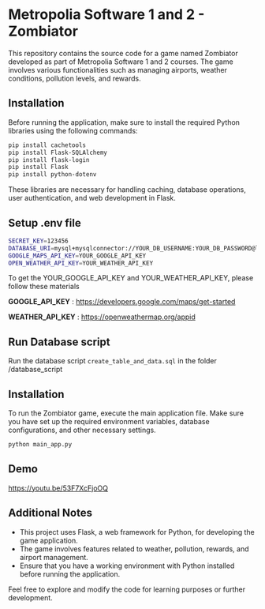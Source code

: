 # Metropolia Software 1 and 2 - Zombiator

This repository contains the source code for a game named Zombiator developed as part of Metropolia Software 1 and 2 courses. The game involves various functionalities such as managing airports, weather conditions, pollution levels, and rewards.

## Installation

Before running the application, make sure to install the required Python libraries using the following commands:

```bash
pip install cachetools
pip install Flask-SQLAlchemy
pip install flask-login
pip install Flask
pip install python-dotenv
```

These libraries are necessary for handling caching, database operations, user authentication, and web development in Flask.
## Setup .env file
```bash
SECRET_KEY=123456
DATABASE_URI=mysql+mysqlconnector://YOUR_DB_USERNAME:YOUR_DB_PASSWORD@localhost/zombiator
GOOGLE_MAPS_API_KEY=YOUR_GOOGLE_API_KEY
OPEN_WEATHER_API_KEY=YOUR_WEATHER_API_KEY
```
To get the YOUR_GOOGLE_API_KEY and YOUR_WEATHER_API_KEY, please follow these materials

**GOOGLE_API_KEY** : https://developers.google.com/maps/get-started

**WEATHER_API_KEY** : https://openweathermap.org/appid

## Run Database script
Run the database script ```create_table_and_data.sql``` in the folder /database_script

## Installation
To run the Zombiator game, execute the main application file. Make sure you have set up the required environment variables, database configurations, and other necessary settings.

```bash
python main_app.py
```

## Demo
https://youtu.be/53F7XcFjoOQ

## Additional Notes
- This project uses Flask, a web framework for Python, for developing the game application.
- The game involves features related to weather, pollution, rewards, and airport management.
- Ensure that you have a working environment with Python installed before running the application.

Feel free to explore and modify the code for learning purposes or further development.
